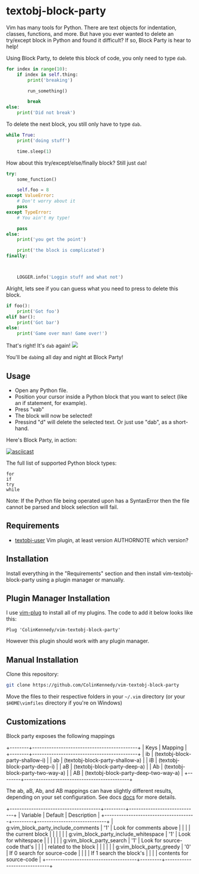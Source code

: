 textobj-block-party
===================

Vim has many tools for Python. There are text objects for indentation, classes,
functions, and more. But have you ever wanted to delete an try/except block in
Python and found it difficult? If so, Block Party is hear to help!

Using Block Party, to delete this block of code, you only need to type `dab`.


```python
for index in range(10):
	if index in self.thing:
		print('breaking')

		run_something()

		break
else:
	print('Did not break')
```

To delete the next block, you still only have to type `dab`.


```python
while True:
	print('doing stuff')

	time.sleep(1)
```

How about this try/except/else/finally block? Still just `dab`!


```python
try:
	some_function()

	self.foo = 8
except ValueError:
	# Don't worry about it
	pass
except TypeError:
	# You ain't my type!

	pass
else:
	print('you get the point')

	print('the block is complicated')
finally:



	LOGGER.info('Loggin stuff and what not')
```

Alright, lets see if you can guess what you need to press to delete this block.

```python
if foo():
	print('Got foo')
elif bar():
	print('Got bar')
else:
	print('Game over man! Game over!')
```

That's right! It's `dab` again!
![](http://pithytees.com/wp-content/uploads/2017/03/mmj-dab-bad-weed-wear-that-design.jpg)

You'll be `dab`ing all day and night at Block Party!


Usage
-----

- Open any Python file.
- Position your cursor inside a Python block that you want to select (like an
  if statement, for example).
- Press "vab"
- The block will now be selected!
- Pressind "d" will delete the selected text. Or just use "dab", as a short-hand.

Here's Block Party, in action:

[![asciicast](https://asciinema.org/a/202550.png)](https://asciinema.org/a/202550)

The full list of supported Python block types:

	for
	if
	try
	while

Note: If the Python file being operated upon has a SyntaxError then the file
cannot be parsed and block selection will fail.


Requirements
------------

* [textobj-user][1] Vim plugin, at least version AUTHORNOTE which version?

[1]: https://github.com/kana/vim-textobj-user


Installation
------------

Install everything in the "Requirements" section and then install
vim-textobj-block-party using a plugin manager or manually.


Plugin Manager Installation
---------------------------

I use [vim-plug](https://github.com/junegunn/vim-plug) to install
all of my plugins. The code to add it below looks like this:

```vim
Plug 'ColinKennedy/vim-textobj-block-party'
```

However this plugin should work with any plugin manager.


Manual Installation
-------------------

Clone this repository:

```bash
git clone https://github.com/ColinKennedy/vim-textobj-block-party
```

Move the files to their respective folders in your `~/.vim` directory
(or your `$HOME\vimfiles` directory if you're on Windows)


Customizations
--------------

Block party exposes the following mappings

+--------+--------------------------------------------+
|  Keys  |                  Mapping                   |
+--------+--------------------------------------------+
| ib     | <Plug>(textobj-block-party-shallow-i)      |
| ab     | <Plug>(textobj-block-party-shallow-a)      |
| iB     | <Plug>(textobj-block-party-deep-i)         |
| aB     | <Plug>(textobj-block-party-deep-a)         |
| Ab     | <Plug>(textobj-block-party-two-way-a)      |
| AB     | <Plug>(textobj-block-party-deep-two-way-a) |
+--------+--------------------------------------------+


The ab, aB, Ab, and AB mappings can have slightly different results, depending
on your set configuration. See docs [docs](/doc/textobj-block-party.txt)
for more details.

+--------------------------------------+---------+-----------------------------+
|               Variable               | Default |         Description         |
+--------------------------------------+---------+-----------------------------+
| g:vim_block_party_include_comments   |   '1'   | Look for comments above     |
|                                      |         | the current block           |
|                                      |         |                             |
| g:vim_block_party_include_whitespace |   '1'   | Look for whitespace         |
|                                      |         |                             |
| g:vim_block_party_search             |   '1'   | Look for source-code that's |
|                                      |         | related to the block        |
|                                      |         |                             |
| g:vim_block_party_greedy             |   '0'   | If 0 search for source-code |
|                                      |         | If 1 search the block's     |
|                                      |         | contents for source-code    |
+--------------------------------------+---------+-----------------------------+
